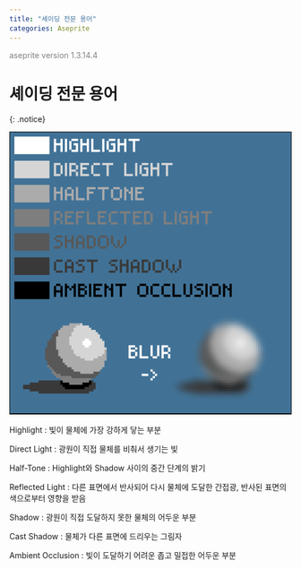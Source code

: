 ```yaml
---
title: "셰이딩 전문 용어"
categories: Aseprite
---
```





<span style="color:gray">aseprite version 1.3.14.4</span>




# 셰이딩 전문 용어
{: .notice}

<img src="/img/Aseprite/shading-terminology.png"/>

<span class="ul-1">Highlight</span> : 빛이 물체에 가장 강하게 닿는 부분

<span class="ul-1">Direct Light</span> : 광원이 직접 물체를 비춰서 생기는 빛

<span class="ul-1">Half-Tone</span> : Highlight와 Shadow 사이의 중간 단계의 밝기

<span class="ul-1">Reflected Light</span> : 다른 표면에서 반사되어 다시 물체에 도달한 간접광, 반사된 표면의 색으로부터 영향을 받음

<span class="ul-1">Shadow</span> : 광원이 직접 도달하지 못한 물체의 어두운 부분

<span class="ul-1">Cast Shadow</span> : 물체가 다른 표면에 드리우는 그림자

<span class="ul-1">Ambient Occlusion</span> : 빛이 도달하기 어려운 좁고 밀접한 어두운 부분